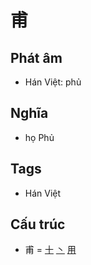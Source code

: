 # 甫

## Phát âm
* Hán Việt: phủ

## Nghĩa
* họ Phủ

## Tags
* Hán Việt

## Cấu trúc
* 甫 = [十](十.md) [丶](丶.md) [用](用.md)

<script>window.HANZI_FIELD='甫';</script>